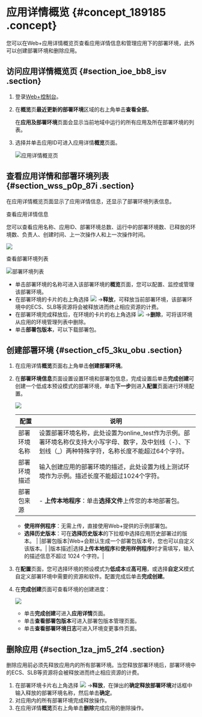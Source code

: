# 应用详情概览 {#concept_189185 .concept}

您可以在Web+应用详情概览页查看应用详情信息和管理应用下的部署环境，此外可以创建部署环境和删除应用。

## 访问应用详情概览页 {#section_ioe_bb8_isv .section}

1.  登录[Web+控制台](https://webx.console.aliyun.com)。
2.  在**概览**页**最近更新的部署环境**区域的右上角单击**查看全部**。

    在**应用及部署环境**页面会显示当前地域中运行的所有应用及所在部署环境的列表。

3.  选择并单击应用ID可进入应用详情**概览**页面。

    ![应用详情概览页](http://static-aliyun-doc.oss-cn-hangzhou.aliyuncs.com/assets/img/163214/156324937951517_zh-CN.png)


## 查看应用详情和部署环境列表 {#section_wss_p0p_87i .section}

在应用详情概览页面显示了应用详情信息，还显示了部署环境列表信息。

查看应用详情信息

您可以查看应用名称、应用ID、部署环境总数、运行中的部署环境数、已释放的环境数、负责人、创建时间、上一次操作人和上一次操作时间。

![](http://static-aliyun-doc.oss-cn-hangzhou.aliyuncs.com/assets/img/163214/156324937951523_zh-CN.png)

查看部署环境列表

![部署环境列表](http://static-aliyun-doc.oss-cn-hangzhou.aliyuncs.com/assets/img/163214/156324938051532_zh-CN.png)

-   单击部署环境的名称可进入该部署环境的**概览**页面，您可以配置、监控或管理该部署环境。
-   在部署环境的卡片的右上角选择 ![](http://static-aliyun-doc.oss-cn-hangzhou.aliyuncs.com/assets/img/159334/156324938046681_zh-CN.png) -\>**释放**，可释放当前部署环境，该部署环境中的ECS、SLB等资源将会被释放进而终止相应资源的计费。
-   在部署环境完成释放后，在环境的卡片的右上角选择 ![](http://static-aliyun-doc.oss-cn-hangzhou.aliyuncs.com/assets/img/159334/156324938046681_zh-CN.png) -\>**删除**，可将该环境从应用的环境管理列表中删除。
-   单击**部署包版本**，可以下载部署包。

## 创建部署环境 {#section_cf5_3ku_obu .section}

1.  在应用详情**概览**页面右上角单击**创建部署环境**。
2.  在**部署环境信息**页面设置设置环境和部署包信息，完成设置后单击**完成创建**可创建一个低成本预设模式的部署环境，单击**下一步**则进入**配置**页面进行环境配置。

    ![](http://static-aliyun-doc.oss-cn-hangzhou.aliyuncs.com/assets/img/163214/156324938046966_zh-CN.png)

    |配置|说明|
    |--|--|
    |部署环境名称|设置部署环境名称，此处设置为online\_test作为示例。部署环境名称仅支持大小写字母、数字，及中划线（-）、下划线（\_）两种特殊字符，名称长度不能超过64个字符。|
    |部署环境描述|输入创建应用的部署环境的描述，此处设置为线上测试环境作为示例。描述长度不能超过1024个字符。|
    |部署包来源|     -   **上传本地程序**：单击**选择文件**上传您的本地部署包。
    -   **使用样例程序**：无需上传，直接使用Web+提供的示例部署包。
    -   **选择历史版本**：可在**选择历史版本**的下拉框中选择应用历史部署过的版本。
 |
    |部署包版本|Web+会默认生成一个部署包版本号，您也可以自定义该版本。|
    |版本描述|选择**上传本地程序**和**使用样例程序**时才需填写，输入的描述信息不超过 1024 个字符。|

3.  在**配置**页面，您可选择环境的预设模式为**低成本**或**高可用**，或选择**自定义**模式自定义部署环境中需要的资源和软件。配置完成后单击**完成创建**。
4.  在**完成创建**页面可查看环境的创建进度：

    ![](http://static-aliyun-doc.oss-cn-hangzhou.aliyuncs.com/assets/img/163214/156324938049265_zh-CN.png)

    -   单击**完成创建**可进入**应用详情**页面。
    -   单击**查看部署包版本**可进入部署包版本管理页面。
    -   单击**查看部署环境日志**可进入环境变更事件页面。

## 删除应用 {#section_1za_jm5_2f4 .section}

删除应用前必须先释放应用内的所有部署环境。当您释放部署环境后，部署环境中的ECS、SLB等资源将会被释放进而终止相应资源的计费。

1.  在部署环境卡片右上角选择 ![](http://static-aliyun-doc.oss-cn-hangzhou.aliyuncs.com/assets/img/159334/156324938046681_zh-CN.png) -\>**释放**，在弹出的**确定释放部署环境**对话框中输入释放的部署环境名称，然后单击**确定**。
2.  对应用内的所有部署环境完成释放操作。
3.  在应用详情**概览**页右上角单击**删除**完成应用的删除操作。

